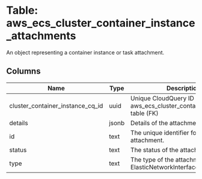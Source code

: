 
# Table: aws_ecs_cluster_container_instance_attachments
An object representing a container instance or task attachment.
## Columns
| Name        | Type           | Description  |
| ------------- | ------------- | -----  |
|cluster_container_instance_cq_id|uuid|Unique CloudQuery ID of aws_ecs_cluster_container_instances table (FK)|
|details|jsonb|Details of the attachment|
|id|text|The unique identifier for the attachment.|
|status|text|The status of the attachment|
|type|text|The type of the attachment, such as ElasticNetworkInterface.|
